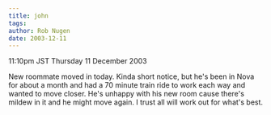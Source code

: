 ```yaml
---
title: john
tags: 
author: Rob Nugen
date: 2003-12-11
---
```


<p class=date>11:10pm JST Thursday 11 December 2003</p>

<p>New roommate moved in today.  Kinda short notice, but he's been in
  Nova for about a month and had a 70 minute train ride to work each
  way and wanted to move closer.  He's unhappy with his new room cause
  there's mildew in it and he might move again.  I trust all will work
  out for what's best.</p>

